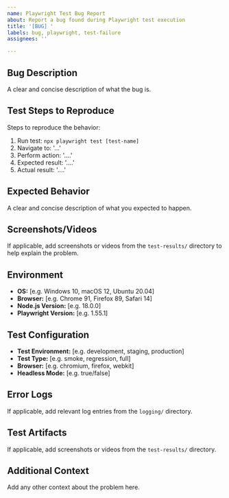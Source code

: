 ```yaml
---
name: Playwright Test Bug Report
about: Report a bug found during Playwright test execution
title: '[BUG] '
labels: bug, playwright, test-failure
assignees: ''

---
```


## Bug Description
A clear and concise description of what the bug is.

## Test Steps to Reproduce
Steps to reproduce the behavior:
1. Run test: `npx playwright test [test-name]`
2. Navigate to: '...'
3. Perform action: '....'
4. Expected result: '....'
5. Actual result: '....'

## Expected Behavior
A clear and concise description of what you expected to happen.

## Screenshots/Videos
If applicable, add screenshots or videos from the `test-results/` directory to help explain the problem.

## Environment
- **OS:** [e.g. Windows 10, macOS 12, Ubuntu 20.04]
- **Browser:** [e.g. Chrome 91, Firefox 89, Safari 14]
- **Node.js Version:** [e.g. 18.0.0]
- **Playwright Version:** [e.g. 1.55.1]

## Test Configuration
- **Test Environment:** [e.g. development, staging, production]
- **Test Type:** [e.g. smoke, regression, full]
- **Browser:** [e.g. chromium, firefox, webkit]
- **Headless Mode:** [e.g. true/false]

## Error Logs
If applicable, add relevant log entries from the `logging/` directory.

## Test Artifacts
If applicable, add screenshots or videos from the `test-results/` directory.

## Additional Context
Add any other context about the problem here.
